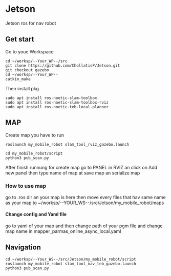 # Jetson
Jetson ros for nav robot
## Get start
Go to youe Workspace
```
cd ~/worksp/--Your_WP--/src
git clone https://github.com/ChollatisP/Jetson.git
git checkout gazebo
cd ~/worksp/--Your_WP--
catkin_make
```
Then install pkg
```
sudo apt install ros-noetic-slam-toolbox
sudo apt install ros-noetic-slam-toolbox-rviz
sudo apt install ros-noetic-teb-local-planner
```
## MAP
Create map you have to run 
```
roslaunch my_mobile_robot slam_tool_rviz_gazebo.launch
```
```
cd my_mobile_robot/script
python3 pub_scan.py
```
After finish runnung for create map go to PANEL in RVIZ an click on Add new panel then type name of map at save map an serialize map
### How to use map
go to .ros dir an your map is here then move every files that hav same name as your map to ~/worksp/--YOUR_WS--/src/Jetson/my_mobile_robot/maps
#### Change config and Yaml file
go to yaml of your map and then change path of your pgm file and change map name in mapper_parmas_online_async_local.yaml
## Navigation
```
cd ~/worksp/--Your_WS--/src/Jetson/my_mobile_robot/script
roslaunch my_mobile_robot slam_tool_nav_teb_gazebo.launch
python3 pub_scan.py
```
